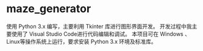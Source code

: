 # maze_generator
使用 Python 3.x 编写，主要利用 Tkinter 库进行图形界面开发。
开发过程中我主要使用了 Visual Studio Code进行代码编辑和调试。
本项目可在 Windows 、Linux等操作系统上运行，要求安装 Python 3.x 环境及标准库。
